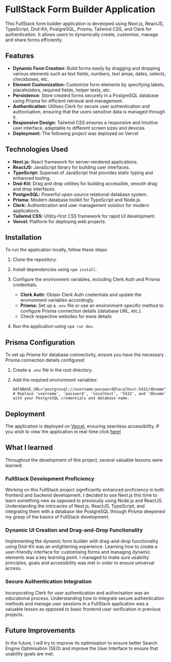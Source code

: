 # FullStack Form Builder Application

This FullStack form builder application is developed using Next.js, ReactJS, TypeScript, Dnd-Kit, PostgreSQL, Prisma, Tailwind CSS, and Clerk for authentication. It allows users to dynamically create, customise, manage and share forms efficiently.

## Features

- **Dynamic Form Creation:** Build forms easily by dragging and dropping various elements such as text fields, numbers, text areas, dates, selects, checkboxes, etc.
- **Element Customization:** Customize form elements by specifying labels, placeholders, required fields, helper texts, etc.
- **Persistence:** Store created forms securely in a PostgreSQL database using Prisma for efficient retrieval and management.
- **Authentication:** Utilises Clerk for secure user authentication and authorisation, ensuring that the users sensitive data is managed through it.
- **Responsive Design:** Tailwind CSS ensures a responsive and intuitive user interface, adaptable to different screen sizes and devices.
- **Deployment:** The following project was deployed on Vercel

## Technologies Used

- **Next.js:** React framework for server-rendered applications.
- **ReactJS:** JavaScript library for building user interfaces.
- **TypeScript:** Superset of JavaScript that provides static typing and enhanced tooling.
- **Dnd-Kit:** Drag and drop utilities for building accessible, smooth drag and drop interfaces.
- **PostgreSQL:** Powerful open-source relational database system.
- **Prisma:** Modern database toolkit for TypeScript and Node.js.
- **Clerk:** Authentication and user management solution for modern applications.
- **Tailwind CSS:** Utility-first CSS framework for rapid UI development.
- **Vercel:** Platform for deploying web projects.

## Installation

To run the application locally, follow these steps:

1. Clone the repository.
2. Install dependencies using `npm install`.
3. Configure the environment variables, including Clerk Auth and Prisma credentials.

   - **Clerk Auth:** Obtain Clerk Auth credentials and update the environment variables accordingly.
   - **Prisma:** Set up a `.env` file or use an environment-specific method to configure Prisma connection details (database URL, etc.).
   - Check respective websites for more details

4. Run the application using `npm run dev`.

## Prisma Configuration

To set up Prisma for database connectivity, ensure you have the necessary Prisma connection details configured:

1. Create a `.env` file in the root directory.
2. Add the required environment variables:

   ```env
   DATABASE_URL="postgresql://username:password@localhost:5432/dbname"
   # Replace 'username', 'password', 'localhost', '5432', and 'dbname' with your PostgreSQL credentials and database name.
   ```

## Deployment

The application is deployed on [Vercel](https://vercel.com/), ensuring seamless accessibility. If you wish to view the application in real-time click [here!](buildr-eight.vercel.app/)

## What I learned

Throughout the development of this project, several valuable lessons were learned:

### FullStack Development Proficiency

Working on this FullStack project significantly enhanced proficiency in both frontend and backend development. I decided to use Next.js this time to learn something new as opposed to previously using Node.js and ReactJS. Understanding the intricacies of Next.js, ReactJS, TypeScript, and integrating them with a database like PostgreSQL through Prisma deepened my grasp of the basics of FullStack development.

### Dynamic UI Creation and Drag-and-Drop Functionality

Implementing the dynamic form builder with drag-and-drop functionality using Dnd-Kit was an enlightening experience. Learning how to create a user-friendly interface for customising forms and managing dynamic elements was a key learning point. I managed to make sure usability principles, goals and accessibility was met in order to ensure universal access.

### Secure Authentication Integration

Incorporating Clerk for user authentication and authorisation was an educational process. Understanding how to integrate secure authentication methods and manage user sessions in a FullStack application was a valuable lesson as opposed to basic frontend user verification in previous projects.

## Future Improvements

In the future, I will try to improve its optimisation to ensure better Search Engine Optimisation (SEO) and improve the User Interface to ensure that usability goals are met.
